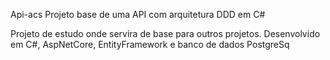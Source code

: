 Api-acs
Projeto base de uma API com arquitetura DDD em C#

Projeto de estudo onde servira de base para outros projetos. Desenvolvido em C#, AspNetCore, EntityFramework e banco de dados PostgreSq

